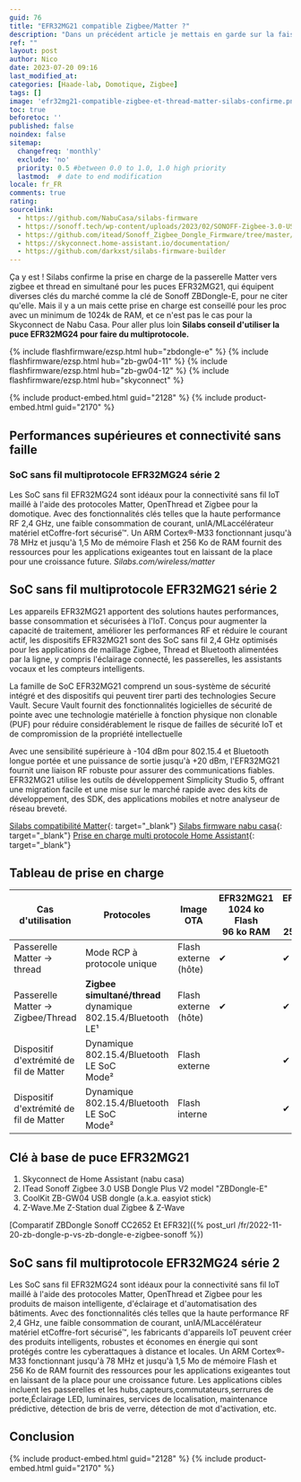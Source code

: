 ```yaml
---
guid: 76
title: "EFR32MG21 compatible Zigbee/Matter ?"
description: "Dans un précédent article je mettais en garde sur la faisabilité d'utiliser les deux protocoles Zigbee/Matter en même temps sur une clé à base de puce EFR32MG21, avons nous de nouvelles infos à ce sujet ?"
ref: ""
layout: post
author: Nico
date: 2023-07-20 09:16
last_modified_at: 
categories: [Haade-lab, Domotique, Zigbee]
tags: []
image: 'efr32mg21-compatible-zigbee-et-thread-matter-silabs-confirme.png'
toc: true
beforetoc: ''
published: false
noindex: false
sitemap:
  changefreq: 'monthly'
  exclude: 'no'
  priority: 0.5 #between 0.0 to 1.0, 1.0 high priority
  lastmod:  # date to end modification
locale: fr_FR
comments: true
rating:  
sourcelink:
  - https://github.com/NabuCasa/silabs-firmware
  - https://sonoff.tech/wp-content/uploads/2023/02/SONOFF-Zigbee-3.0-USB-dongle-plus-firmware-flashing.pdf
  - https://github.com/itead/Sonoff_Zigbee_Dongle_Firmware/tree/master/Dongle-E/NCP
  - https://skyconnect.home-assistant.io/documentation/
  - https://github.com/darkxst/silabs-firmware-builder
---
```


Ça y est ! Silabs confirme la prise en charge de la passerelle Matter vers zigbee et thread en simultané pour les puces EFR32MG21, qui équipent diverses clés du marché comme la clé de Sonoff ZBDongle-E, pour ne citer qu'elle. Mais il y a un mais cette prise en charge est conseillé pour les proc avec un minimum de 1024k de RAM, et ce n'est pas le cas pour la Skyconnect de Nabu Casa. Pour aller plus loin **Silabs conseil d'utiliser la puce EFR32MG24 pour faire du multiprotocole.**

{% include flashfirmware/ezsp.html hub="zbdongle-e" %}
{% include flashfirmware/ezsp.html hub="zb-gw04-11" %}
{% include flashfirmware/ezsp.html hub="zb-gw04-12" %}
{% include flashfirmware/ezsp.html hub="skyconnect" %}


{% include product-embed.html guid="2128" %}
{% include product-embed.html guid="2170" %}

## Performances supérieures et connectivité sans faille

### SoC sans fil multiprotocole EFR32MG24 série 2
Les SoC sans fil EFR32MG24 sont idéaux pour la connectivité sans fil IoT maillé à l'aide des protocoles Matter, OpenThread et Zigbee pour la domotique. Avec des fonctionnalités clés telles que la haute performance RF 2,4 GHz, une faible consommation de courant, unIA/MLaccélérateur matériel etCoffre-fort sécurisé™. Un ARM Cortex®-M33 fonctionnant jusqu'à 78 MHz et jusqu'à 1,5 Mo de mémoire Flash et 256 Ko de RAM fournit des ressources pour les applications exigeantes tout en laissant de la place pour une croissance future.
<cite>Silabs.com/wireless/matter</cite>

## SoC sans fil multiprotocole EFR32MG21 série 2
Les appareils EFR32MG21 apportent des solutions hautes performances, basse consommation et sécurisées à l'IoT. Conçus pour augmenter la capacité de traitement, améliorer les performances RF et réduire le courant actif, les dispositifs EFR32MG21 sont des SoC sans fil 2,4 GHz optimisés pour les applications de maillage Zigbee, Thread et Bluetooth alimentées par la ligne, y compris l'éclairage connecté, les passerelles, les assistants vocaux et les compteurs intelligents.

La famille de SoC EFR32MG21 comprend un sous-système de sécurité intégré et des dispositifs qui peuvent tirer parti des technologies Secure Vault. Secure Vault fournit des fonctionnalités logicielles de sécurité de pointe avec une technologie matérielle à fonction physique non clonable (PUF) pour réduire considérablement le risque de failles de sécurité IoT et de compromission de la propriété intellectuelle

Avec une sensibilité supérieure à -104 dBm pour 802.15.4 et Bluetooth longue portée et une puissance de sortie jusqu'à +20 dBm, l'EFR32MG21 fournit une liaison RF robuste pour assurer des communications fiables. EFR32MG21 utilise les outils de développement Simplicity Studio 5, offrant une migration facile et une mise sur le marché rapide avec des kits de développement, des SDK, des applications mobiles et notre analyseur de réseau breveté.

[Silabs compatibilité Matter](https://www.silabs.com/wireless/matter?tab=start#thread){: target="_blank"}
[Silabs firmware nabu casa](https://github.com/NabuCasa/silabs-firmware/tree/main){: target="_blank"}
[Prise en charge multi protocole Home Assistant](){: target="_blank"}

## Tableau de prise en charge

|Cas d'utilisation|Protocoles|Image OTA|EFR32MG21<br>1024 ko Flash<br>96 ko RAM|EFR32MG24<br>1536 ko Flash<br>256 ko RAM|
|-----------------|----------|---------|---------------------------------------|----------------------------------------|
|Passerelle Matter -> thread|Mode RCP à protocole unique|Flash externe (hôte)|✔|✔|
|Passerelle Matter -> Zigbee/Thread|**Zigbee simultané/thread**<br>dynamique 802.15.4/Bluetooth LE¹|Flash externe (hôte)|✔|✔|
|Dispositif d'extrémité de fil de Matter|Dynamique 802.15.4/Bluetooth LE SoC<br>Mode²|Flash externe||✔|
|Dispositif d'extrémité de fil de Matter|Dynamique 802.15.4/Bluetooth LE SoC<br>Mode²|Flash interne||✔|

## Clé à base de puce EFR32MG21


1. Skyconnect de Home Assistant (nabu casa)
2. ITead Sonoff Zigbee 3.0 USB Dongle Plus V2 model "ZBDongle-E"
3. CoolKit ZB-GW04 USB dongle (a.k.a. easyiot stick)
4. Z-Wave.Me Z-Station dual Zigbee & Z-Wave


[Comparatif ZBDongle Sonoff CC2652 Et EFR32]({% post_url /fr/2022-11-20-zb-dongle-p-vs-zb-dongle-e-zigbee-sonoff %})


## SoC sans fil multiprotocole EFR32MG24 série 2
Les SoC sans fil EFR32MG24 sont idéaux pour la connectivité sans fil IoT maillé à l'aide des protocoles Matter, OpenThread et Zigbee pour les produits de maison intelligente, d'éclairage et d'automatisation des bâtiments. Avec des fonctionnalités clés telles que la haute performance RF 2,4 GHz, une faible consommation de courant, unIA/MLaccélérateur matériel etCoffre-fort sécurisé™, les fabricants d'appareils IoT peuvent créer des produits intelligents, robustes et économes en énergie qui sont protégés contre les cyberattaques à distance et locales. Un ARM Cortex®-M33 fonctionnant jusqu'à 78 MHz et jusqu'à 1,5 Mo de mémoire Flash et 256 Ko de RAM fournit des ressources pour les applications exigeantes tout en laissant de la place pour une croissance future. Les applications cibles incluent les passerelles et les hubs,capteurs,commutateurs,serrures de porte,Éclairage LED, luminaires, services de localisation, maintenance prédictive, détection de bris de verre, détection de mot d'activation, etc.

## Conclusion

{% include product-embed.html guid="2128" %}
{% include product-embed.html guid="2170" %}

